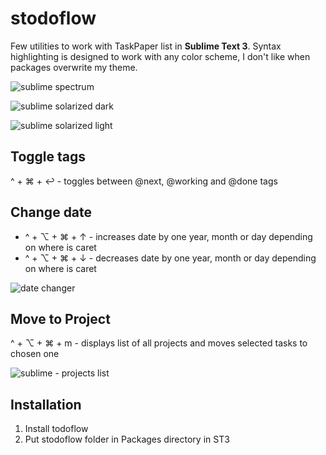 # stodoflow

Few utilities to work with TaskPaper list in **Sublime Text 3**. Syntax highlighting is designed to work with any color scheme, I don't like when packages overwrite my theme.

![sublime spectrum](http://procrastinationlog.net/img/sublime1.png)

![sublime solarized dark](http://procrastinationlog.net/img/sublime2.png)

![sublime solarized light](http://procrastinationlog.net/img/sublime3.png)

## Toggle tags

^ + ⌘ + ↩ - toggles between @next, @working and @done tags

## Change date

- ^ + ⌥ + ⌘ + ↑ - increases date by one year, month or day depending on where is caret
- ^ + ⌥ + ⌘ + ↓ - decreases date by one year, month or day depending on where is caret

![date changer](http://procrastinationlog.net/img/stodoflow_date.gif)


## Move to Project

^ + ⌥ + ⌘ + m - displays list of all projects and moves selected tasks to chosen one

![sublime - projects list](http://procrastinationlog.net/img/sublimem.png)


## Installation

1. Install todoflow
2. Put stodoflow folder in Packages directory in ST3